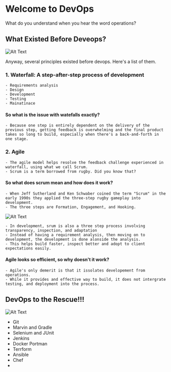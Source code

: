 # Welcome to DevOps

What do you understand when you hear the word operations?

## What Existed Before Deveops?

![Alt Text](https://media.giphy.com/media/kKMoLz2VEmKr2aixtx/giphy.gif)

Anyway, several principles existed before devops. Here's a list of them.

### 1. Waterfall: A step-after-step process of development

    - Requirements analysis
    - Design
    - Development
    - Testing
    - Mainatinace

#### So what is the issue with watefalls exactly?

    - Because one step is entirely dependent on the delivery of the previous step, getting feedback is overwhelming and the final product takes so long to build, especially when there's a back-and-forth in one stage.

### 2. Agile

    - The agile model helps resolve the feedback challenge experienced in waterfall, using what we call Scrum.
    - Scrum is a term borrowed from rugby. Did you know that?

#### So what does scrum mean and how does it work?

    - When Jeff Sutherland and Ken Schwaber coined the term "Scrum" in the early 1990s they applied the three-step rugby gameplay into development.
    - The three steps are Formation, Engagement, and Hooking.

![Alt Text](https://media.giphy.com/media/kNXiyGUJjWi96xKyi5/giphy.gif)

    - In development, srum is also a three step process involving transparency, inspection, and adaptation
    - Instead of having a requirement analysis, then moving on to development, the development is done alonside the analysis.
    - This helps build faster, inspect better and adopt to client expectations easily.

#### Agile looks so efficient, so why doesn't it work?

    - Agile's only demerit is that it issolates developement from operations.
    - While it provides and effective way to build, it does not intergrate testing, and deployment into the process.

## DevOps to the Rescue!!!

![Alt Text](https://media.giphy.com/media/it3siiqqn7vxe/giphy.gif)

- Git
- Marvin and Gradle
- Selenium and JUnit
- Jenkins
- Docker Portman
- Terrform
- Ansible
- Chef
-
